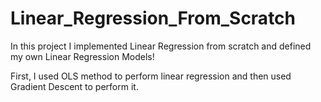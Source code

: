 # Linear_Regression_From_Scratch
In this project I implemented Linear Regression from scratch and defined my own Linear Regression Models!

First, I used OLS method to perform linear regression and then used Gradient Descent to perform it.
